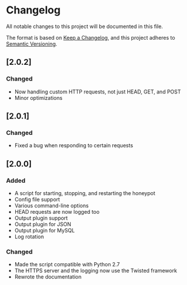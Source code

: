 # Changelog

All notable changes to this project will be documented in this file.

The format is based on [Keep a Changelog](https://keepachangelog.com/en/1.0.0/),
and this project adheres to [Semantic Versioning](https://semver.org/spec/v2.0.0.html).

## [2.0.2]

### Changed

* Now handling custom HTTP requests, not just HEAD, GET, and POST
* Minor optimizations

## [2.0.1]

### Changed

* Fixed a bug when responding to certain requests

## [2.0.0]

### Added

* A script for starting, stopping, and restarting the honeypot
* Config file support
* Various command-line options
* HEAD requests are now logged too
* Output plugin support
* Output plugin for JSON
* Output plugin for MySQL
* Log rotation

### Changed

* Made the script compatible with Python 2.7
* The HTTPS server and the logging now use the Twisted framework
* Rewrote the documentation
